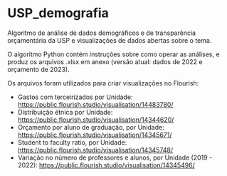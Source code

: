 # USP_demografia
Algoritmo de análise de dados demográficos e de transparência orçamentária da USP e visualizações de dados abertas sobre o tema.

O algoritmo Python contém instruções sobre como operar as análises, e produz os arquivos .xlsx em anexo (versão atual: dados de 2022 e orçamento de 2023).

Os arquivos foram utilizados para criar visualizações no Flourish:
- Gastos com terceirizados por Unidade: https://public.flourish.studio/visualisation/14483780/
- Distribuição étnica por Unidade: https://public.flourish.studio/visualisation/14344620/
- Orçamento por aluno de graduação, por Unidade: https://public.flourish.studio/visualisation/14345671/
- Student to faculty ratio, por Unidade: https://public.flourish.studio/visualisation/14345748/
- Variação no número de professores e alunos, por Unidade (2019 - 2022): https://public.flourish.studio/visualisation/14345496/
